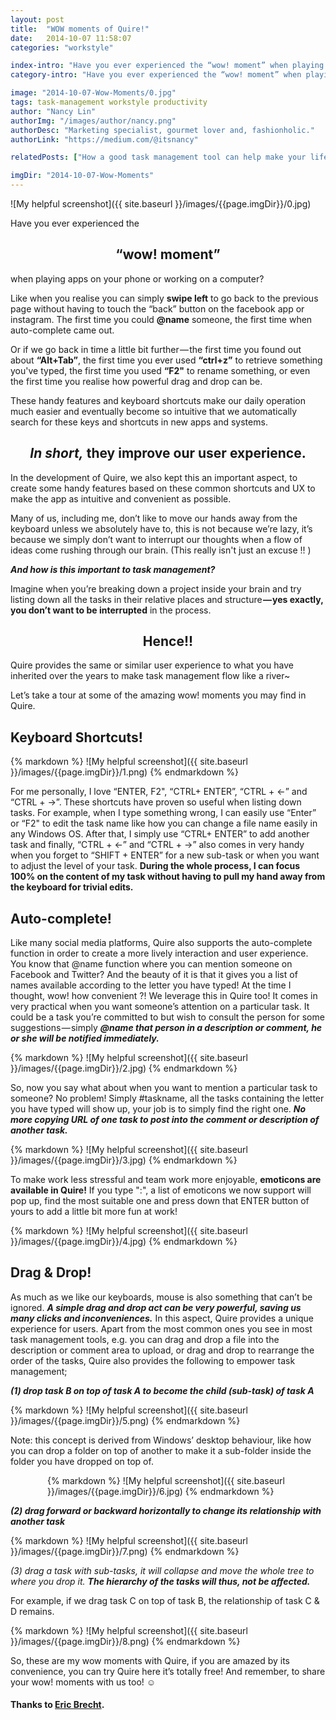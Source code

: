```yaml
---
layout: post
title:  "WOW moments of Quire!"
date:   2014-10-07 11:58:07
categories: "workstyle"

index-intro: "Have you ever experienced the “wow! moment” when playing apps on your phone or working on a computer?. Like when you realise you can simply swipe left to go back to the previous page without having to touch the “back” button on the facebook app or instagram."
category-intro: "Have you ever experienced the “wow! moment” when playing apps on your phone or working on a computer?..."

image: "2014-10-07-Wow-Moments/0.jpg"
tags: task-management workstyle productivity
author: "Nancy Lin"
authorImg: "/images/author/nancy.png"
authorDesc: "Marketing specialist, gourmet lover and, fashionholic."
authorLink: "https://medium.com/@itsnancy"

relatedPosts: ["How a good task management tool can help make your life a lot easier!", "Why We Abandoned the To-Do List"]

imgDir: "2014-10-07-Wow-Moments"
---
```



![My helpful screenshot]({{ site.baseurl }}/images/{{page.imgDir}}/0.jpg)

Have you ever experienced the

## <div style="text-align:center;">**“wow! moment”**<div>

when playing apps on your phone or working on a computer?

Like when you realise you can simply **swipe left** to go back to the previous page without having to touch the “back” button on the facebook app or instagram. The first time you could **@name** someone, the first time when auto-complete came out.

Or if we go back in time a little bit further — the first time you found out about **“Alt+Tab”**, the first time you ever used **“ctrl+z”** to retrieve something you've typed, the first time you used **“F2"** to rename something, or even the first time you realise how powerful drag and drop can be.

These handy features and keyboard shortcuts make our daily operation much easier and eventually become so intuitive that we automatically search for these keys and shortcuts in new apps and systems.

## <div style="text-align:center;">*In short,* **they improve our user experience.**<div>

In the development of Quire, we also kept this an important aspect, to create some handy features based on these common shortcuts and UX to make the app as intuitive and convenient as possible.

Many of us, including me, don’t like to move our hands away from the keyboard unless we absolutely have to, this is not because we’re lazy, it’s because we simply don’t want to interrupt our thoughts when a flow of ideas come rushing through our brain. (This really isn't just an excuse !! )

***And how is this important to task management?***

Imagine when you’re breaking down a project inside your brain and try listing down all the tasks in their relative places and structure **— yes exactly, you don’t want to be interrupted** in the process.

## <div style="text-align:center;">**Hence!!**<div>

Quire provides the same or similar user experience to what you have inherited over the years to make task management flow like a river~

Let’s take a tour at some of the amazing wow! moments you may find in Quire.

## Keyboard Shortcuts!

<div style="max-width: 560px; max-height: 346px; margin: 0 auto;">
{% markdown %}
![My helpful screenshot]({{ site.baseurl }}/images/{{page.imgDir}}/1.png)
{% endmarkdown %}
</div>

For me personally, I love “ENTER, F2", “CTRL+ ENTER”, “CTRL + ←” and “CTRL + →”. These shortcuts have proven so useful when listing down tasks. For example, when I type something wrong, I can easily use “Enter” or “F2" to edit the task name like how you can change a file name easily in any Windows OS. After that, I simply use “CTRL+ ENTER” to add another task and finally, “CTRL + ←” and “CTRL + →” also comes in very handy when you forget to “SHIFT + ENTER” for a new sub-task or when you want to adjust the level of your task. **During the whole process, I can focus 100% on the content of my task without having to pull my hand away from the keyboard for trivial edits.**

## Auto-complete!

Like many social media platforms, Quire also supports the auto-complete function in order to create a more lively interaction and user experience. You know that @name function where you can mention someone on Facebook and Twitter? And the beauty of it is that it gives you a list of names available according to the letter you have typed! At the time I thought, wow! how convenient ?! We leverage this in Quire too! It comes in very practical when you want someone’s attention on a particular task. It could be a task you’re committed to but wish to consult the person for some suggestions — simply ***@name that person in a description or comment, he or she will be notified immediately.***

<div style="max-width: 565px; max-height: 503px; margin: 0 auto;">
{% markdown %}
![My helpful screenshot]({{ site.baseurl }}/images/{{page.imgDir}}/2.jpg)
{% endmarkdown %}
</div>

So, now you say what about when you want to mention a particular task to someone? No problem! Simply #taskname, all the tasks containing the letter you have typed will show up, your job is to simply find the right one. ***No more copying URL of one task to post into the comment or description of another task.***

<div style="max-width: 560px; max-height: 346px; margin: 0 auto;">
{% markdown %}
![My helpful screenshot]({{ site.baseurl }}/images/{{page.imgDir}}/3.jpg)
{% endmarkdown %}
</div>

To make work less stressful and team work more enjoyable, **emoticons are available in Quire!** If you type ":", a list of emoticons we now support will pop up, find the most suitable one and press down that ENTER button of yours to add a little bit more fun at work!

<div style="max-width: 560px; max-height: 496px; margin: 0 auto;">
{% markdown %}
![My helpful screenshot]({{ site.baseurl }}/images/{{page.imgDir}}/4.jpg)
{% endmarkdown %}
</div>

## Drag & Drop!

As much as we like our keyboards, mouse is also something that can’t be ignored. ***A simple drag and drop act can be very powerful, saving us many clicks and inconveniences.*** In this aspect, Quire provides a unique experience for users. Apart from the most common ones you see in most task management tools, e.g. you can drag and drop a file into the description or comment area to upload, or drag and drop to rearrange the order of the tasks, Quire also provides the following to empower task management;

***(1) drop task B on top of task A to become the child (sub-task) of task A***

<div style="max-width: 700px; max-height: 172px; margin: 0 auto;">
{% markdown %}
![My helpful screenshot]({{ site.baseurl }}/images/{{page.imgDir}}/5.png)
{% endmarkdown %}
</div>

Note: this concept is derived from Windows’ desktop behaviour, like how you can drop a folder on top of another to make it a sub-folder inside the folder you have dropped on top of.

<div style="max-width: 386px; max-height: 222px; margin: 0 auto;">
{% markdown %}
![My helpful screenshot]({{ site.baseurl }}/images/{{page.imgDir}}/6.jpg)
{% endmarkdown %}
</div>

***(2) drag forward or backward horizontally to change its relationship with another task***

<div style="max-width: 700px; max-height: 331px; margin: 0 auto;">
{% markdown %}
![My helpful screenshot]({{ site.baseurl }}/images/{{page.imgDir}}/7.png)
{% endmarkdown %}
</div>

*(3) drag a task with sub-tasks, it will collapse and move the whole tree to where you drop it. <strong>The hierarchy of the tasks will thus, not be affected.</strong>*

For example, if we drag task C on top of task B, the relationship of task C & D remains.

<div style="max-width: 700px; max-height: 326px; margin: 0 auto;">
{% markdown %}
![My helpful screenshot]({{ site.baseurl }}/images/{{page.imgDir}}/8.png)
{% endmarkdown %}
</div>

So, these are my wow moments with Quire, if you are amazed by its convenience, you can try Quire here it’s totally free! And remember, to share your wow! moments with us too! ☺

#### Thanks to [Eric Brecht](https://medium.com/@ericbrecht).

[jekyll]:      http://jekyllrb.com
[jekyll-gh]:   https://github.com/jekyll/jekyll
[jekyll-help]: https://github.com/jekyll/jekyll-help
